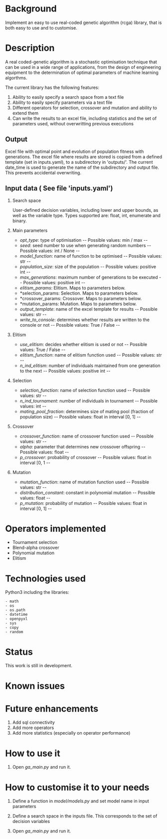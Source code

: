 # Background
Implement an easy to use real-coded genetic algorithm (rcga) library, that is both easy to use and to customise. 


# Description
A real coded-genetic algorithm is a stochastic optimisation technique that can be used in a wide range of applications, from the design of engineering equipment to the determination of optimal parameters of machine learning algorthms.

The current library has the following features:
1. Ability to easily specify a search space from a text file 
2. Ability to easily specify parameters via a text file 
3. Different operators for selection, crossover and mutation and ability to extend them
4. Can write the results to an excel file, including statistics and the set of parameters used, without overwritting previous executions


## Output
Excel file with optimal point and evolution of population fitness with generations. The excel file where results are stored is copied from a defined template (set in inputs.yaml), to a subdirectory in 'outputs/'. The current date_time is used to generate the name of the subdirectory and output file. This prevents accidental overwriting.

## Input data ( See file 'inputs.yaml')
1. Search space

    User-defined decision variables, including lower and upper bounds, as well as the variable type. Types supported are: float, int, enumerate and binary.

2. Main parameters
    - *opt_type*: type of optimisation -- Possible values: min / max --
    - *seed*: seed number to use when generating random numbers -- Possible values: int / None --
    - *model_function*: name of function to be optimised -- Possible values: str --
    - *population_size*: size of the population -- Possible values: positive int --
    - *max_generations*: maximum number of generations to be executed -- Possible values: positive int --
    - *elitism_params*: Elitism. Maps to parameters below.
    - *selection_params: Selection. Maps to parameters below.
    - *crossover_params: Crossover. Maps to parameters below.
    - *mutation_params: Mutation. Maps to parameters below.
    - *output_template*: name of the excel template for results -- Possible values: str --
    - *write_to_console*: determines whether results are written to the console or not -- Possible values: True / False --


3. Elitism
    - *use_elitism*: decides whether elitism is used or not -- Possible values: True / False --
    - *elitism_function*: name of elitism function used -- Possible values: str --
    - *n_ind_elitism*: number of individuals maintained from one generation to the next -- Possible values: positive int --

4. Selection
    - *selection_function*: name of selection function used -- Possible values: str --
    - *n_ind_tournament*: number of individuals in tournament -- Possible values: int --
    - *mating_pool_fraction*: determines size of mating pool (fraction of population size) -- Possible values: float in interval [0, 1] --

5. Crossover
    - *crossover_function*: name of crossover function used -- Possible values: str --
    - *alpha*: parameter that determines new crossover offspring -- Possible values: float --
    - *p_crossover*: probability of crossover -- Possible values: float in interval [0, 1 --

6. Mutation
    - *mutation_function*: name of mutation function used -- Possible values: str --
    - *distribution_constant*: constant in polynomial mutation -- Possible values: float --
    - *p_mutation*: probability of mutation -- Possible values: float in interval [0, 1] -- 
	

# Operators implemented

- Tournament selection
- Blend-alpha crossover
- Polynomial mutation
- Elitism
	
	
# Technologies used
Python3 including the libraries:

	- math
	- os
	- os.path
	- datetime
	- openpyxl
	- sys
	- copy
	- random


# Status
This work is still in development.


# Known issues


# Future enhancements
1. Add sql connectivity
2. Add more operators
3. Add more statistics (especially on operator performance)


# How to use it
1. Open *ga_main.py* and run it.


# How to customise it to your needs
1. Define a function in *model/models.py* and set model name in input parameters

2. Define a search space in the inputs file. This corresponds to the set of decision variables

3. Open *ga_main.py* and run it.
